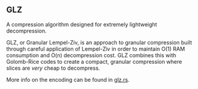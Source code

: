 ## GLZ

A compression algorithm designed for extremely lightweight decompression.

GLZ, or Granular Lempel-Ziv, is an approach to granular compression
built through careful application of Lempel-Ziv in order to maintain
O(1) RAM consumption and O(n) decompression cost. GLZ combines this with
Golomb-Rice codes to create a compact, granular compression where slices
are _very_ cheap to decompress.

More info on the encoding can be found in [glz.rs](src/glz.rs).

